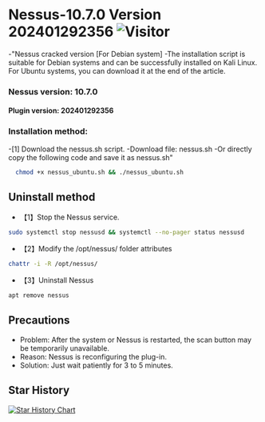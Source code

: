 # Nessus-10.7.0 Version 202401292356 ![Visitor](https://visitor-badge.laobi.icu/badge?page_id=k4t3pr0.Nessus-Kali-10.7.0-Crack-latest)
-"Nessus cracked version [For Debian system]
-The installation script is suitable for Debian systems and can be successfully installed on Kali Linux. For Ubuntu systems, you can download it at the end of the article.
### Nessus version: 10.7.0
#### Plugin version: 202401292356
### Installation method:
-[1] Download the nessus.sh script.
-Download file: nessus.sh
-Or directly copy the following code and save it as nessus.sh"
```sh
  chmod +x nessus_ubuntu.sh && ./nessus_ubuntu.sh
```
## Uninstall method
- 【1】Stop the Nessus service.
```sh
sudo systemctl stop nessusd && systemctl --no-pager status nessusd
```
- 【2】Modify the /opt/nessus/ folder attributes
```sh
chattr -i -R /opt/nessus/
```
- 【3】Uninstall Nessus
```sh
apt remove nessus
```
## Precautions
- Problem: After the system or Nessus is restarted, the scan button may be temporarily unavailable.
- Reason: Nessus is reconfiguring the plug-in.
- Solution: Just wait patiently for 3 to 5 minutes.
## Star History

[![Star History Chart](https://api.star-history.com/svg?repos=k4t3pr0/Nessus-10.7.0-Crack-latest&type=Date)](https://star-history.com/#k4t3pr0/Nessus-Kali-10.7.0-Crack-latest&Date)
